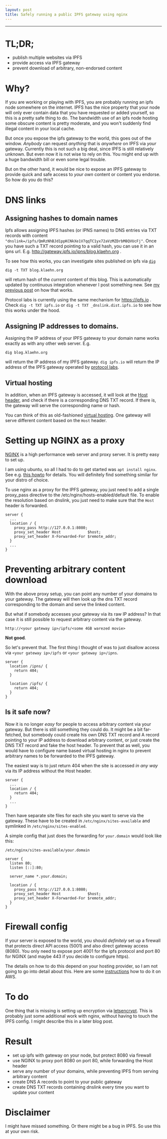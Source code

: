 ```yaml
---
layout: post
title: Safely running a public IPFS gateway using nginx
---
```


-----

# TL;DR;

- publish multiple websites via IPFS
- provide access via IPFS gateway
- prevent download of arbitrary, non-endorsed content

# Why?

If you are working or playing with IPFS, you are probably running an ipfs node somewhere on the internet. IPFS has the nice property that your node will only ever contain data that you have requested or added yourself, so this is a pretty safe thing to do. The bandwidth use of an ipfs node hosting some obscure content is pretty moderate, and you won't suddenly find illegal content in your local cache.

But once you expose the ipfs gateway to the world, this goes out of the window. *Anybody* can request *anything* that is *anywhere* on IPFS via *your* gateway. Currently this is not such a big deal, since IPFS is still relatively unknown. But even now it is not wise to rely on this. You might end up with a huge bandwidth bill or even some legal trouble.

But on the other hand, it would be nice to expose an IPFS gateway to provide quick and safe access to *your own* content or content you endorse. So how do you do this?

# DNS links

## Assigning hashes to domain names

Ipfs allows assigning IPFS hashes (or IPNS names) to DNS entries via TXT records with content `"dnslink=/ipfs/QmRzNhBJd1ppKCNkXe1V7qqTC1yx72aVzMZDrbM8QVUcFj"`. Once you have such a TXT record pointing to a valid hash, you can use it in an ipns url. E.g. http://gateway.ipfs.io/ipns/blog.klaehn.org .

To see how this works, you can investigate sites published on ipfs via [`dig`](https://linux.die.net/man/1/dig)

```shell
dig -t TXT blog.klaehn.org
```

will return hash of the *current* content of this blog. This is automatically updated by continuous integration whenever I post something new. See [my previous post](http://blog.klaehn.org/2018/06/06/publish-blog-on-ipfs/) on how that works.

Protocol labs is currently using the same mechanism for https://ipfs.io . Check `dig -t TXT ipfs.io` or `dig -t TXT _dnslink.dist.ipfs.io` to see how this works under the hood.

## Assigning IP addresses to domains.

Assigning the IP address of your IPFS gateway to your domain name works exactly as with any other web server. E.g. 

```shell
dig blog.klaehn.org
```

will return the IP address of my IPFS gateway. `dig ipfs.io` will return the IP address of the IPFS gateway operated by [protocol labs](https://protocol.ai/).

## Virtual hosting

In addition, when an IPFS gateway is accessed, it will look at the [Host header](https://developer.mozilla.org/en-US/docs/Web/HTTP/Headers/Host), and check if there is a corresponding DNS TXT record. If there is, the gateway will serve the corresponding name or hash.

You can think of this as old-fashioned [virtual hosting](https://en.wikipedia.org/wiki/Virtual_hosting). One gateway will serve different content based on the `Host` header.

# Setting up NGINX as a proxy

[NGINX](https://www.nginx.com/) is a high performance web server and proxy server. It is pretty easy to set up.

I am using ubuntu, so all I had to do to get started was `apt install nginx`. See e.g. [this howto](https://www.digitalocean.com/community/tutorials/how-to-install-nginx-on-ubuntu-16-04) for details. You will definitely find something similar for your distro of choice.

To use nginx as a proxy for the IPFS gateway, you just need to add a single proxy_pass directive to the /etc/nginx/hosts-enabled/default file. To enable the resolution based on dnslink, you just need to make sure that the `Host` header is forwarded.

```
server {
  ...
  location / {
    proxy_pass http://127.0.0.1:8080;
    proxy_set_header Host            $host;
    proxy_set_header X-Forwarded-For $remote_addr;
  }
  ...
}
```

# Preventing arbitrary content download

With the above proxy setup, you can point any number of your domains to your gateway. The gateway will then look up the dns TXT record corresponding to the domain and serve the linked content.

But what if somebody accesses your gateway via its raw IP address? In that case it is still possible to request arbitrary content via the gateway.

`http://<your gateway ip>/ipfs/<some 4GB warezed movie>`

**Not good**.

So let's prevent that. The first thing I thought of was to just disallow access via `<your gateway ip>/ipfs` or `<your gateway ip>/ipns`.

```
server {
  location /ipns/ {
    return 404;
  }

  location /ipfs/ {
    return 404;
  }
}
```

## Is it safe now?

Now it is no longer *easy* for people to access arbitrary content via your gateway. But there is still something they could do. It might be a bit far-fetched, but somebody could create his own DNS TXT record and A record pointing to your IP address to download arbitrary content, or just create the DNS TXT record and fake the host header. To prevent that as well, you would have to configure name based virtual hosting in nginx to prevent arbitrary names to be forwarded to the IPFS gateway.

The easiest way is to just return 404 when the site is accessed *in any way* via its IP address without the Host header.

```
server {
  ...
  location / {
    return 404;
  }
  ...
}
```

Then have separate site files for each site you want to serve via the gateway. These have to be created in `/etc/nginx/sites-available` and symlinked in `/etc/nginx/sites-enabled`.

A simple config that just does the forwarding for `your.domain` would look like this:

`/etc/nginx/sites-available/your.domain`

```
server {
  listen 80;
  listen [::]:80;

  server_name *.your.domain;

  location / {
    proxy_pass http://127.0.0.1:8080;
    proxy_set_header Host            $host;
    proxy_set_header X-Forwarded-For $remote_addr;
  }
}
```

# Firewall config

If your server is exposed to the world, you should *definitely* set up a firewall that protects direct API access (5001) and also direct gateway access (8080). You only need to expose port 4001 for the ipfs protocol and port 80 for NGINX (and maybe 443 if you decide to configure https).

The details on how to do this depend on your hosting provider, so I am not going to go into detail about this. Here are some [instructions](https://docs.aws.amazon.com/AWSEC2/latest/UserGuide/using-network-security.html#adding-security-group-rule) how to do it on AWS.

# To do

One thing that is missing is setting up encryption via [letsencrypt](https://letsencrypt.org/). This is probably just some additional work with nginx, without having to touch the IPFS config. I might describe this in a later blog post. 

# Result

- set up ipfs with gateway on your node, but protect 8080 via firewall
- use NGINX to proxy port 8080 on port 80, while forwarding the Host header
- serve any number of your domains, while preventing IPFS from serving arbitrary content
- create DNS A records to point to your public gateway
- create DNS TXT records containing dnslink every time you want to update your content

# Disclaimer

I might have missed something. Or there might be a bug in IPFS. So use this at your own risk.
